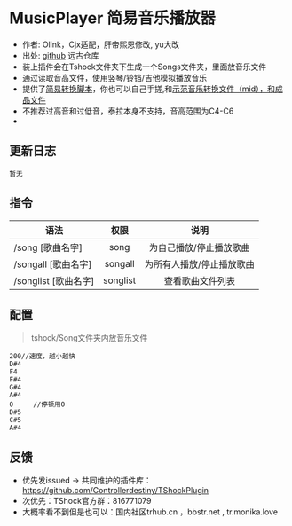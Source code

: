 # MusicPlayer 简易音乐播放器

- 作者: Olink，Cjx适配，肝帝熙恩修改, yu大改
- 出处: [github](https://github.com/Olink/SongPlayer) 远古仓库
- 装上插件会在Tshock文件夹下生成一个Songs文件夹，里面放音乐文件
- 通过读取音高文件，使用竖琴/铃铛/吉他模拟播放音乐
- 提供了[简易转换脚本](https://github.com/THEXN/TShockPlugin/blob/master/musicplayer/%E8%BD%AC%E6%8D%A2%E8%84%9A%E6%9C%AC%E5%8F%82%E8%80%83.py)，你也可以自己手搓,和[示范音乐转换文件（mid），和成品文件](https://github.com/THEXN/TShockPlugin/tree/master/musicplayer/%E7%A4%BA%E4%BE%8B%E6%AD%8C%E6%9B%B2)
- 不推荐过高音和过低音，泰拉本身不支持，音高范围为C4-C6
- 
## 更新日志

```
暂无
```

## 指令

| 语法           |        权限         |   说明   |
| -------------- | :-----------------: | :------: |
| /song [歌曲名字] | song  | 为自己播放/停止播放歌曲 |
| /songall [歌曲名字] | songall   | 为所有人播放/停止播放歌曲 |
| /songlist [歌曲名字] | songlist   | 查看歌曲文件列表 |

## 配置
> tshock/Song文件夹内放音乐文件
```
200//速度，越小越快
D#4
F4
F#4
G#4
A#4
0     //停顿用0
D#5
C#5
A#4
```
## 反馈
- 优先发issued -> 共同维护的插件库：https://github.com/Controllerdestiny/TShockPlugin
- 次优先：TShock官方群：816771079
- 大概率看不到但是也可以：国内社区trhub.cn ，bbstr.net , tr.monika.love
